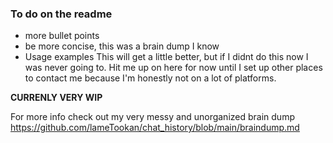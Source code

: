 ### To do on the readme 
- more bullet points
- be more concise, this was a brain dump I know
- Usage examples
This will get a little better, but if I didnt do this now I was never going to. Hit me up on here for now until I set up other places to contact me because I'm honestly not on a lot of platforms. 

__CURRENLY VERY WIP__

For more info check out my very messy and unorganized brain dump 
https://github.com/lameTookan/chat_history/blob/main/braindump.md
